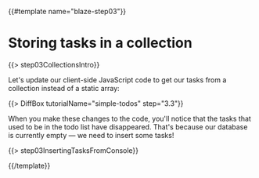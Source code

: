 {{#template name="blaze-step03"}}

# Storing tasks in a collection

{{> step03CollectionsIntro}}

Let's update our client-side JavaScript code to get our tasks from a collection instead of a static array:

{{> DiffBox tutorialName="simple-todos" step="3.3"}}

When you make these changes to the code, you'll notice that the tasks that used to be in the todo list have disappeared. That's because our database is currently empty &mdash; we need to insert some tasks!

{{> step03InsertingTasksFromConsole}}

{{/template}}
